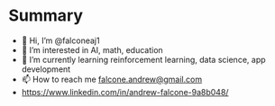 # Summary
- 👋 Hi, I’m @falconeaj1
- 👀 I’m interested in AI, math, education
- 🌱 I’m currently learning reinforcement learning, data science, app development
- 📫 How to reach me falcone.andrew@gmail.com
- https://www.linkedin.com/in/andrew-falcone-9a8b048/
<!---
falconeaj1/falconeaj1 is a ✨ special ✨ repository because its `README.md` (this file) appears on your GitHub profile.
You can click the Preview link to take a look at your changes.
--->
